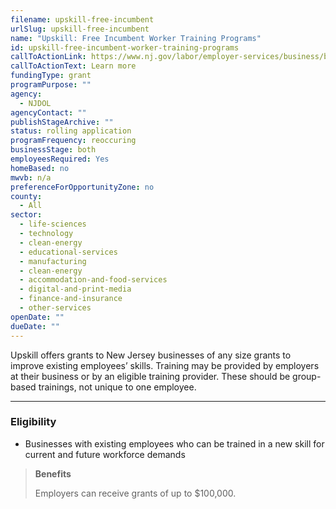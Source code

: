 ```yaml
---
filename: upskill-free-incumbent
urlSlug: upskill-free-incumbent
name: "Upskill: Free Incumbent Worker Training Programs"
id: upskill-free-incumbent-worker-training-programs
callToActionLink: https://www.nj.gov/labor/employer-services/business/businessprograms.shtml?open=specialty
callToActionText: Learn more
fundingType: grant
programPurpose: ""
agency:
  - NJDOL
agencyContact: ""
publishStageArchive: ""
status: rolling application
programFrequency: reoccuring
businessStage: both
employeesRequired: Yes
homeBased: no
mwvb: n/a
preferenceForOpportunityZone: no
county:
  - All
sector:
  - life-sciences
  - technology
  - clean-energy
  - educational-services
  - manufacturing
  - clean-energy
  - accommodation-and-food-services
  - digital-and-print-media
  - finance-and-insurance
  - other-services
openDate: ""
dueDate: ""
---
```


Upskill offers grants to New Jersey businesses of any size grants to improve existing employees’ skills. Training may be provided by employers at their business or by an eligible training provider. These should be group-based trainings, not unique to one employee.

---

### Eligibility

- Businesses with existing employees who can be trained in a new skill for current and future workforce demands

> **Benefits**
>
> Employers can receive grants of up to $100,000.
